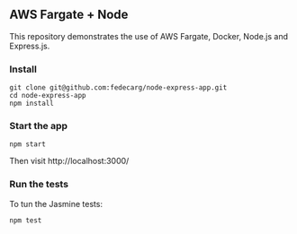 ## AWS Fargate + Node

This repository demonstrates the use of AWS Fargate, Docker, Node.js and Express.js.

### Install

```
git clone git@github.com:fedecarg/node-express-app.git
cd node-express-app
npm install
```

### Start the app

```
npm start
```

Then visit http://localhost:3000/

### Run the tests

To tun the Jasmine tests:

```
npm test
```
